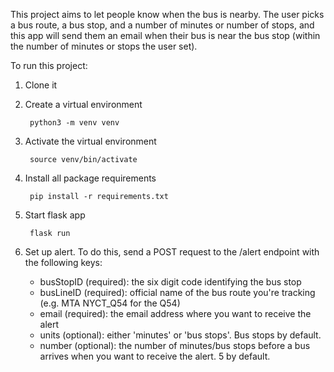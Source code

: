 This project aims to let people know when the bus is nearby. The user picks a bus route, a bus stop, and
a number of minutes or number of stops, and this app will send them an email when their bus is near the
bus stop (within the number of minutes or stops the user set).

To run this project:
1. Clone it
2. Create a virtual environment

        python3 -m venv venv

3. Activate the virtual environment

        source venv/bin/activate

4. Install all package requirements

        pip install -r requirements.txt

5. Start flask app

        flask run
        
6. Set up alert. To do this, send a POST request to the /alert endpoint with the following keys:
    * busStopID (required): the six digit code identifying the bus stop
    * busLineID (required): official name of the bus route you're tracking (e.g. MTA NYCT_Q54 for the Q54)
    * email (required): the email address where you want to receive the alert
    * units (optional): either 'minutes' or 'bus stops'. Bus stops by default.
    * number (optional): the number of minutes/bus stops before a bus arrives when you want to receive the alert. 5 by default.
